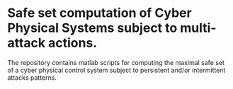 # Safe set computation of Cyber Physical Systems subject to multi-attack actions.



The repository contains matlab scripts for computing the maximal safe set of a cyber physical control system subject to persistent and/or intermittent attacks patterns. 
